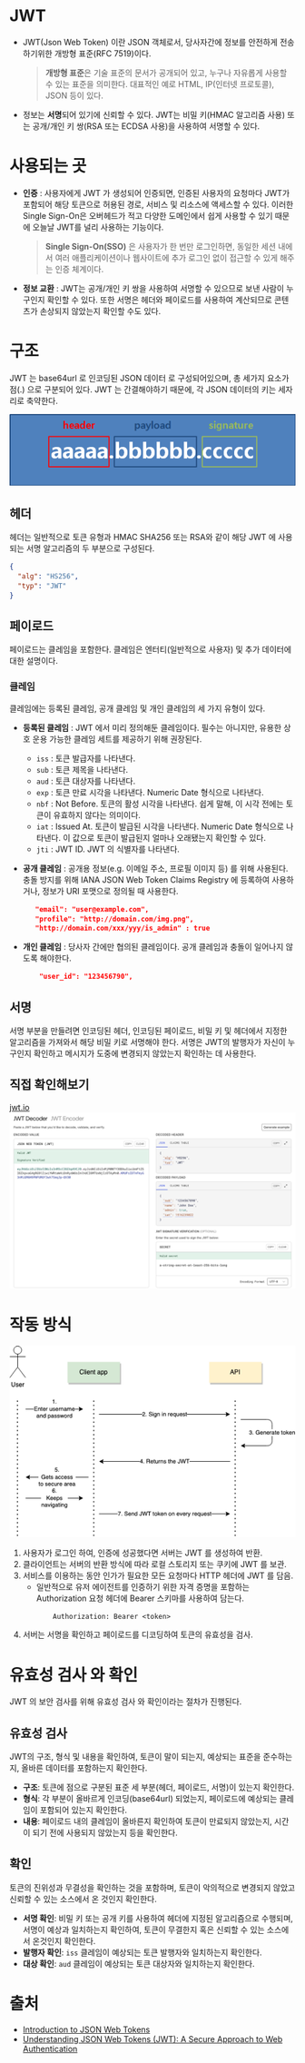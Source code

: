 # JWT

- JWT(Json Web Token) 이란 JSON 객체로서, 당사자간에 정보를 안전하게 전송하기위한 개방형 표준(RFC 7519)이다.
    > **개방형 표준**은 기술 표준의 문서가 공개되어 있고, 누구나 자유롭게 사용할 수 있는 표준을 의미한다. 대표적인 예로 HTML, IP(인터넷 프로토콜), JSON 등이 있다.

- 정보는 **서명**되어 있기에 신뢰할 수 있다. JWT는 비밀 키(HMAC 알고리즘 사용) 또는 공개/개인 키 쌍(RSA 또는 ECDSA 사용)을 사용하여 서명할 수 있다.


# 사용되는 곳
- **인증** : 사용자에게 JWT 가 생성되어 인증되면, 인증된 사용자의 요청마다 JWT가 포함되어 해당 토큰으로 허용된 경로, 서비스 및 리소스에 액세스할 수 있다. 이러한 Single Sign-On은 오버헤드가 적고 다양한 도메인에서 쉽게 사용할 수 있기 때문에 오늘날 JWT를 널리 사용하는 기능이다. 

    > **Single Sign-On(SSO)** 은 사용자가 한 번만 로그인하면, 동일한 세션 내에서 여러 애플리케이션이나 웹사이트에 추가 로그인 없이 접근할 수 있게 해주는 인증 체계이다.


- **정보 교환** : JWT는 공개/개인 키 쌍을 사용하여 서명할 수 있으므로 보낸 사람이 누구인지 확인할 수 있다. 또한 서명은 헤더와 페이로드를 사용하여 계산되므로 콘텐츠가 손상되지 않았는지 확인할 수도 있다.

# 구조

JWT 는 base64url 로 인코딩된 JSON 데이터 로 구성되어있으며, 총 세가지 요소가 점(.) 으로 구분되어 있다. JWT 는 간결해야하기 때문에, 각 JSON 데이터의 키는 세자리로 축약한다.

![](/Web/img/web_jwt_structure.png)

## 헤더

헤더는 일반적으로 토큰 유형과 HMAC SHA256 또는 RSA와 같이 해당 JWT 에 사용되는 서명 알고리즘의 두 부분으로 구성된다.

```json
{
  "alg": "HS256",
  "typ": "JWT"
}
```

## 페이로드
페이로드는 클레임을 포함한다. 클레임은 엔터티(일반적으로 사용자) 및 추가 데이터에 대한 설명이다.

### 클레임
클레임에는 등록된 클레임, 공개 클레임 및 개인 클레임의 세 가지 유형이 있다.

- **등록된 클레임** : JWT 에서 미리 정의해둔 클레임이다. 필수는 아니지만, 유용한 상호 운용 가능한 클레임 세트를 제공하기 위해 권장된다.
    - `iss` : 토큰 발급자를 나타낸다.
    - `sub` : 토큰 제목을 나타낸다.
    - `aud` : 토큰 대상자를 나타낸다.
    - `exp` : 토큰 만료 시각을 나타낸다. Numeric Date 형식으로 나타낸다.
    - `nbf` : Not Before. 토큰의 활성 시각을 나타낸다. 쉽게 말해, 이 시각 전에는 토큰이 유효하지 않다는 의미이다. 
    - `iat` : Issued At. 토큰이 발급된 시각을 나타낸다. Numeric Date 형식으로 나타낸다. 이 값으로 토큰이 발급된지 얼마나 오래됐는지 확인할 수 있다.
    - `jti` : JWT ID. JWT 의 식별자를 나타낸다.


- **공개 클레임** : 공개용 정보(e.g. 이메일 주소, 프로필 이미지 등) 를 위해 사용된다. 충돌 방지를 위해 IANA JSON Web Token Claims Registry 에 등록하여 사용하거나, 정보가 URI 포맷으로 정의될 때 사용한다.
    ```json 
       "email": "user@example.com",
       "profile": "http://domain.com/img.png",
       "http://domain.com/xxx/yyy/is_admin" : true
    ```

- **개인 클레임** : 당사자 간에만 협의된 클레임이다. 공개 클레임과 충돌이 일어나지 않도록 해야한다.
    ```json
        "user_id": "123456790",
    ```
## 서명

서명 부분을 만들려면 인코딩된 헤더, 인코딩된 페이로드, 비밀 키 및 헤더에서 지정한 알고리즘을 가져와서 해당 비밀 키로 서명해야 한다. 서명은 JWT의 발행자가 자신이 누구인지 확인하고 메시지가 도중에 변경되지 않았는지 확인하는 데 사용한다.

## 직접 확인해보기
[jwt.io](https://jwt.io/)
![](/Web/img/web_jwt_decoder.png)

# 작동 방식

![](/Web/img/web_jwt_diagram.png)

1. 사용자가 로그인 하여, 인증에 성공했다면 서버는 JWT 를 생성하여 반환.
2. 클라이언트는 서버의 반환 방식에 따라 로컬 스토리지 또는 쿠키에 JWT 를 보관.
3. 서비스를 이용하는 동안 인가가 필요한 모든 요청마다 HTTP 헤더에 JWT 를 담음.
    - 일반적으로 유저 에이전트를 인증하기 위한 자격 증명을 포함하는 Authorization 요청 헤더에 Bearer 스키마를 사용하여 담는다.
        ```text
            Authorization: Bearer <token>
        ```
4. 서버는 서명을 확인하고 페이로드를 디코딩하여 토큰의 유효성을 검사.

# 유효성 검사 와 확인
JWT 의 보안 검사를 위해 유효성 검사 와 확인이라는 절차가 진행된다.

## 유효성 검사
JWT의 구조, 형식 및 내용을 확인하여, 토큰이 말이 되는지, 예상되는 표준을 준수하는지, 올바른 데이터를 포함하는지 확인한다.

- **구조**: 토큰에 점으로 구분된 표준 세 부분(헤더, 페이로드, 서명)이 있는지 확인한다.
- **형식**: 각 부분이 올바르게 인코딩(base64url) 되었는지, 페이로드에 예상되는 클레임이 포함되어 있는지 확인한다.
- **내용**: 페이로드 내의 클레임이 올바른지 확인하여 토큰이 만료되지 않았는지, 시간이 되기 전에 사용되지 않았는지 등을 확인한다.

## 확인
토큰의 진위성과 무결성을 확인하는 것을 포함하며, 토큰이 악의적으로 변경되지 않았고 신뢰할 수 있는 소스에서 온 것인지 확인한다.

- **서명 확인**: 비밀 키 또는 공개 키를 사용하여 헤더에 지정된 알고리즘으로 수행되며, 서명이 예상과 일치하는지 확인하여, 토큰이 무결한지 혹은 신뢰할 수 있는 소스에서 온것인지 확인한다.
- **발행자 확인**: `iss` 클레임이 예상되는 토큰 발행자와 일치하는지 확인한다.
- **대상 확인**: `aud` 클레임이 예상되는 토큰 대상자와 일치하는지 확인한다.

# 출처
- [Introduction to JSON Web Tokens](https://jwt.io/introduction)
- [Understanding JSON Web Tokens (JWT): A Secure Approach to Web Authentication](https://medium.com/@extio/understanding-json-web-tokens-jwt-a-secure-approach-to-web-authentication-f551e8d66deb)